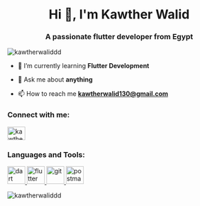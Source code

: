 <h1 align="center">Hi 👋, I'm Kawther Walid</h1>
<h3 align="center">A passionate flutter developer from Egypt</h3>

<p align="left"> <img src="https://komarev.com/ghpvc/?username=kawtherwaliddd&label=Profile%20views&color=0e75b6&style=flat" alt="kawtherwaliddd" /> </p>

- 🌱 I’m currently learning **Flutter Development**

- 💬 Ask me about **anything**

- 📫 How to reach me **kawtherwalid130@gmail.com**

<h3 align="left">Connect with me:</h3>
<p align="left">
<a href="https://linkedin.com/in/kawther-walid-6b96982a6/" target="blank"><img align="center" src="https://raw.githubusercontent.com/rahuldkjain/github-profile-readme-generator/master/src/images/icons/Social/linked-in-alt.svg" alt="kawther-walid-6b96982a6/" height="30" width="40" /></a>
</p>

<h3 align="left">Languages and Tools:</h3>
<p align="left"> <a href="https://dart.dev" target="_blank" rel="noreferrer"> <img src="https://www.vectorlogo.zone/logos/dartlang/dartlang-icon.svg" alt="dart" width="40" height="40"/> </a> <a href="https://flutter.dev" target="_blank" rel="noreferrer"> <img src="https://www.vectorlogo.zone/logos/flutterio/flutterio-icon.svg" alt="flutter" width="40" height="40"/> </a> <a href="https://git-scm.com/" target="_blank" rel="noreferrer"> <img src="https://www.vectorlogo.zone/logos/git-scm/git-scm-icon.svg" alt="git" width="40" height="40"/> </a> <a href="https://postman.com" target="_blank" rel="noreferrer"> <img src="https://www.vectorlogo.zone/logos/getpostman/getpostman-icon.svg" alt="postman" width="40" height="40"/> </a> </p>

<p><img align="center" src="https://github-readme-stats.vercel.app/api/top-langs?username=kawtherwaliddd&show_icons=true&locale=en&layout=compact" alt="kawtherwaliddd" /></p>
